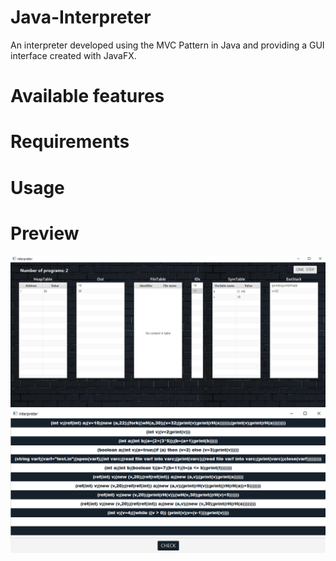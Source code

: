 # Java-Interpreter
An interpreter developed using the MVC Pattern in Java and providing a GUI interface created with JavaFX.

# Available features

# Requirements

# Usage

# Preview

![](Preview/programE.png)
![](Preview/programP.png)

